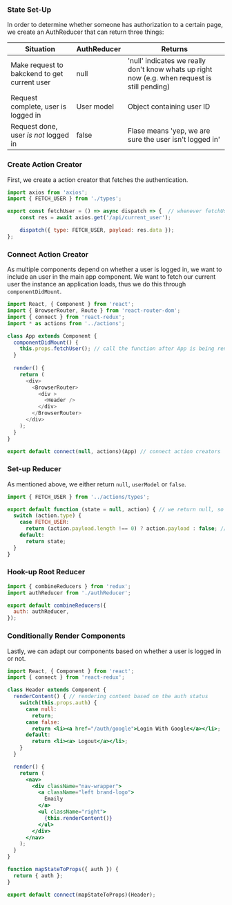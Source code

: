 ### State Set-Up
In order to determine whether someone has authorization to a certain page,  we create an AuthReducer that can return three things:

| Situation   | AuthReducer | Returns  |   
|-------------|-------------|----------|
|  Make request to bakckend to get current user           |    null         |   'null' indicates we really don't know whats up right now (e.g. when request is still pending)       |
|  Request complete, user is logged in          |     User model        |    Object containing user ID      |
|     Request done, user *is not* logged in        |      false       |   Flase means 'yep, we are sure the user isn't logged in'       |

### Create Action Creator
First, we create a action creator that fetches the authentication.
```js
import axios from 'axios';
import { FETCH_USER } from './types';

export const fetchUser = () => async dispatch => {  // whenever fetchUser is called it will instantly return a function
    const res = await axios.get('/api/current_user');

    dispatch({ type: FETCH_USER, payload: res.data });
};
```
### Connect Action Creator
As multiple components depend on whether a user is logged in, we want to include an user in the main app component. We want to fetch our current user the instance an application loads, thus we do this through `componentDidMount`.
```js
import React, { Component } from 'react';
import { BrowserRouter, Route } from 'react-router-dom';
import { connect } from 'react-redux';
import * as actions from '../actions';

class App extends Component {
  componentDidMount() {
    this.props.fetchUser(); // call the function after App is being rendered
  }
  
  render() {
    return (
      <div>
        <BrowserRouter>
          <div >
            <Header />
          </div>
        </BrowserRouter>
      </div>
    );
  }
}

export default connect(null, actions)(App) // connect action creators
```
### Set-up Reducer
As mentioned above, we either return `null`, `userModel` or `false`. 
```js
import { FETCH_USER } from '../actions/types';

export default function (state = null, action) { // we return null, so be default we don't know if he is logged-in
  switch (action.type) {
    case FETCH_USER:
      return (action.payload.length !== 0) ? action.payload : false; // if the string is empty string, user is logged-out
    default:
      return state;
  }
}

```
### Hook-up Root Reducer
```js
import { combineReducers } from 'redux';
import authReducer from './authReducer';

export default combineReducers({
  auth: authReducer,
});
```
### Conditionally Render Components
Lastly, we can adapt our components based on whether a user is logged in or not.
```jsx
import React, { Component } from 'react';
import { connect } from 'react-redux';

class Header extends Component {
  renderContent() { // rendering content based on the auth status
    switch(this.props.auth) {
      case null:
        return;
      case false:
        return <li><a href="/auth/google">Login With Google</a></li>;
      default:
        return <li><a> Logout</a></li>;
    }
  }

  render() {
    return (
      <nav>
        <div className="nav-wrapper">
          <a className="left brand-logo">
            Emaily
          </a>
          <ul className="right">
            {this.renderContent()}
          </ul>
        </div>
      </nav>
    );
  }
}

function mapStateToProps({ auth }) {
  return { auth };
}

export default connect(mapStateToProps)(Header);
```

